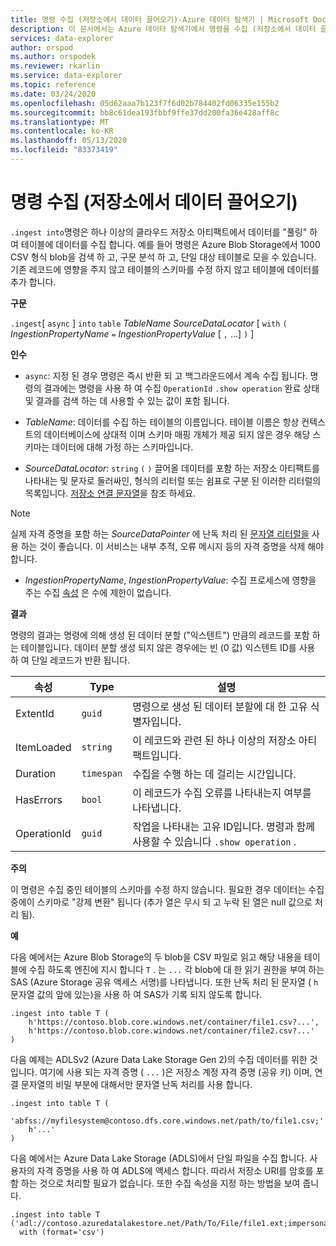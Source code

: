```yaml
---
title: 명령 수집 (저장소에서 데이터 끌어오기)-Azure 데이터 탐색기 | Microsoft Docs
description: 이 문서에서는 Azure 데이터 탐색기에서 명령을 수집 (저장소에서 데이터 끌어오기) 하는 방법을 설명 합니다.
services: data-explorer
author: orspod
ms.author: orspodek
ms.reviewer: rkarlin
ms.service: data-explorer
ms.topic: reference
ms.date: 03/24/2020
ms.openlocfilehash: 05d62aaa7b123f7f6d02b784402fd06335e155b2
ms.sourcegitcommit: bb8c61dea193fbbf9ffe37dd200fa36e428aff8c
ms.translationtype: MT
ms.contentlocale: ko-KR
ms.lasthandoff: 05/13/2020
ms.locfileid: "83373419"
---
```

# <a name="the-ingest-into-command-pull-data-from-storage"></a>명령 수집 (저장소에서 데이터 끌어오기)

`.ingest into`명령은 하나 이상의 클라우드 저장소 아티팩트에서 데이터를 "풀링" 하 여 테이블에 데이터를 수집 합니다.
예를 들어 명령은 Azure Blob Storage에서 1000 CSV 형식 blob을 검색 하 고, 구문 분석 하 고, 단일 대상 테이블로 모을 수 있습니다.
기존 레코드에 영향을 주지 않고 테이블의 스키마를 수정 하지 않고 테이블에 데이터를 추가 합니다.

**구문**

`.ingest`[ `async` ] `into` `table` *TableName* *SourceDataLocator* [ `with` `(` *IngestionPropertyName* `=` *IngestionPropertyValue* [ `,` ...] `)` ]

**인수**

* `async`: 지정 된 경우 명령은 즉시 반환 되 고 백그라운드에서 계속 수집 됩니다. 명령의 결과에는 명령을 사용 하 여 수집 `OperationId` `.show operation` 완료 상태 및 결과를 검색 하는 데 사용할 수 있는 값이 포함 됩니다.
  
* *TableName*: 데이터를 수집 하는 테이블의 이름입니다.
  테이블 이름은 항상 컨텍스트의 데이터베이스에 상대적 이며 스키마 매핑 개체가 제공 되지 않은 경우 해당 스키마는 데이터에 대해 가정 하는 스키마입니다.

* *SourceDataLocator*: `string` `(` `)` 끌어올 데이터를 포함 하는 저장소 아티팩트를 나타내는 및 문자로 둘러싸인, 형식의 리터럴 또는 쉼표로 구분 된 이러한 리터럴의 목록입니다. [저장소 연결 문자열](../../api/connection-strings/storage.md)을 참조 하세요.

> [!NOTE]
> 실제 자격 증명을 포함 하는 *SourceDataPointer* 에 난독 처리 된 [문자열 리터럴을](../../query/scalar-data-types/string.md#obfuscated-string-literals) 사용 하는 것이 좋습니다.
> 이 서비스는 내부 추적, 오류 메시지 등의 자격 증명을 삭제 해야 합니다.

* *IngestionPropertyName*, *IngestionPropertyValue*: 수집 프로세스에 영향을 주는 수집 [속성](../../../ingestion-properties.md) 은 수에 제한이 없습니다.

**결과**

명령의 결과는 명령에 의해 생성 된 데이터 분할 ("익스텐트") 만큼의 레코드를 포함 하는 테이블입니다.
데이터 분할 생성 되지 않은 경우에는 빈 (0 값) 익스텐트 ID를 사용 하 여 단일 레코드가 반환 됩니다.

|속성       |Type      |설명                                                                |
|-----------|----------|---------------------------------------------------------------------------|
|ExtentId   |`guid`    |명령으로 생성 된 데이터 분할에 대 한 고유 식별자입니다.|
|ItemLoaded |`string`  |이 레코드와 관련 된 하나 이상의 저장소 아티팩트입니다.             |
|Duration   |`timespan`|수집을 수행 하는 데 걸리는 시간입니다.                                     |
|HasErrors  |`bool`    |이 레코드가 수집 오류를 나타내는지 여부를 나타냅니다.                |
|OperationId|`guid`    |작업을 나타내는 고유 ID입니다. 명령과 함께 사용할 수 있습니다 `.show operation` .|

**주의**

이 명령은 수집 중인 테이블의 스키마를 수정 하지 않습니다.
필요한 경우 데이터는 수집 중에이 스키마로 "강제 변환" 됩니다 (추가 열은 무시 되 고 누락 된 열은 null 값으로 처리 됨).

**예**

다음 예에서는 Azure Blob Storage의 두 blob을 CSV 파일로 읽고 해당 내용을 테이블에 수집 하도록 엔진에 지시 합니다 `T` . 는 `...` 각 blob에 대 한 읽기 권한을 부여 하는 SAS (Azure Storage 공유 액세스 서명)를 나타냅니다. 또한 난독 처리 된 문자열 ( `h` 문자열 값의 앞에 있는)을 사용 하 여 SAS가 기록 되지 않도록 합니다.

```kusto
.ingest into table T (
    h'https://contoso.blob.core.windows.net/container/file1.csv?...',
    h'https://contoso.blob.core.windows.net/container/file2.csv?...'
)
```

다음 예제는 ADLSv2 (Azure Data Lake Storage Gen 2)의 수집 데이터를 위한 것입니다. 여기에 사용 되는 자격 증명 ( `...` )은 저장소 계정 자격 증명 (공유 키) 이며, 연결 문자열의 비밀 부분에 대해서만 문자열 난독 처리를 사용 합니다.

```kusto
.ingest into table T (
  'abfss://myfilesystem@contoso.dfs.core.windows.net/path/to/file1.csv;'
    h'...'
)
```

다음 예에서는 Azure Data Lake Storage (ADLS)에서 단일 파일을 수집 합니다.
사용자의 자격 증명을 사용 하 여 ADLS에 액세스 합니다. 따라서 저장소 URI를 암호를 포함 하는 것으로 처리할 필요가 없습니다. 또한 수집 속성을 지정 하는 방법을 보여 줍니다.

```kusto
.ingest into table T ('adl://contoso.azuredatalakestore.net/Path/To/File/file1.ext;impersonate')
  with (format='csv')
```

